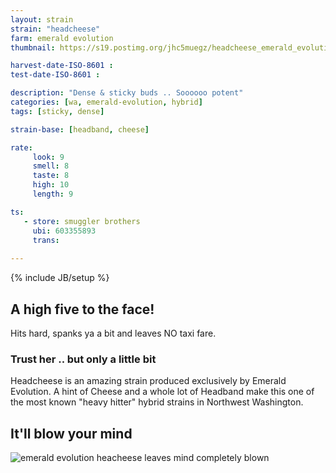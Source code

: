 ```yaml
---
layout: strain
strain: "headcheese"
farm: emerald evolution
thumbnail: https://s19.postimg.org/jhc5muegz/headcheese_emerald_evolution.jpg

harvest-date-ISO-8601 : 
test-date-ISO-8601 :

description: "Dense & sticky buds .. Soooooo potent"
categories: [wa, emerald-evolution, hybrid]
tags: [sticky, dense]

strain-base: [headband, cheese]

rate:
     look: 9
     smell: 8
     taste: 8
     high: 10
     length: 9

ts: 
   - store: smuggler brothers
     ubi: 603355893
     trans: 
 
---
```

{% include JB/setup %}

## A high five to the face!

Hits hard, spanks ya a bit and leaves NO taxi fare.

### Trust her .. but only a little bit

Headcheese is an amazing strain produced exclusively by Emerald Evolution.
A hint of Cheese and a whole lot of Headband make this one of the most known 
"heavy hitter" hybrid strains in Northwest Washington.

## It'll blow your mind

![emerald evolution heacheese leaves mind completely blown](https://media.giphy.com/media/sMABNWsUWPC1y/giphy.gif)
